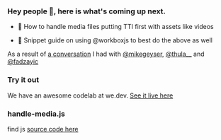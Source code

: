 ### Hey people 👋, here is what's coming up next.

 - 🔶 How to handle media files putting TTI first with assets like videos 

 - 🔶 Snippet guide on using @workboxjs to best do the above as well 

As a result of [a conversation](https://twitter.com/thula__/status/1130952218667048961?s=09) I had with [@mikegeyser](https://twitter.com/mikegeyser), [@thula__](https://twitter.com/thula__) and 
[@fadzayic](https://twitter.com/fadzaic)

### Try it out

We have an awesome codelab at we.dev. [See it live here](https://web.dev/codelab-adapt-video-to-image-serving-based-on-network-quality/)

### handle-media.js

find js [source code here]()

